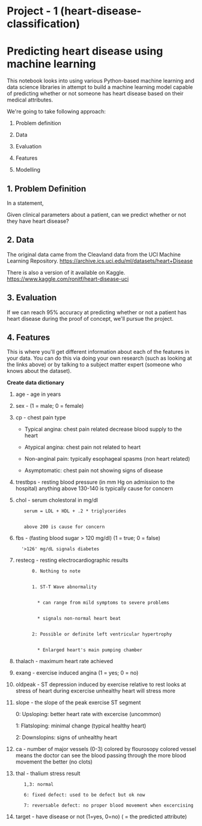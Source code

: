 # Project - 1 (heart-disease-classification)


# Predicting  heart disease using machine learning


This notebook looks into using various Python-based machine learning and data science libraries in attempt to build a machine 
learning model capable of predicting whether or not someone has heart disease based on their medical attributes.


We're going to take following approach:


1. Problem definition

2. Data

3. Evaluation

4. Features 

5. Modelling


## 1.  Problem Definition
In a statement,

Given clinical parameters about a patient, can we predict whether or not they have heart disease?


## 2. Data
The original data came from the Cleavland data from the UCI Machine Learning Repository. https://archive.ics.uci.edu/ml/datasets/heart+Disease

There is also a version of it available on Kaggle. https://www.kaggle.com/ronitf/heart-disease-uci


## 3. Evaluation
If we can reach 95% accuracy at predicting whether or not a patient has heart disease during the proof of concept, we'll pursue the project.


## 4. Features
This is where you'll get different information about each of the features in your data. You can do this via doing your own 
research (such as looking at the links above) or by talking to a subject matter expert (someone who knows about the dataset).


**Create data dictionary**

1. age - age in years

2. sex - (1 = male; 0 = female)

3. cp - chest pain type


   * Typical angina: chest pain related decrease blood supply to the heart
   

   * Atypical angina: chest pain not related to heart
   
   
   * Non-anginal pain: typically esophageal spasms (non heart related)
   
   
   * Asymptomatic: chest pain not showing signs of disease
   
   
4. trestbps - resting blood pressure (in mm Hg on admission to the hospital) anything above 130-140 is typically cause for concern


5. chol - serum cholestoral in mg/dl


          serum = LDL + HDL + .2 * triglycerides
          

          above 200 is cause for concern
          

6. fbs - (fasting blood sugar > 120 mg/dl) (1 = true; 0 = false)


         '>126' mg/dL signals diabetes
         
  
7. restecg - resting electrocardiographic results

             0. Nothing to note
             
             
             1. ST-T Wave abnormality
             
             
               * can range from mild symptoms to severe problems
               
               
               * signals non-normal heart beat
               
               
             2: Possible or definite left ventricular hypertrophy
             
             
               * Enlarged heart's main pumping chamber
               
     
8. thalach - maximum heart rate achieved


9. exang - exercise induced angina (1 = yes; 0 = no)


10. oldpeak - ST depression induced by exercise relative to rest looks at stress of heart during excercise unhealthy heart will stress more


11. slope - the slope of the peak exercise ST segment

    0: Upsloping: better heart rate with excercise (uncommon)
    
    1: Flatsloping: minimal change (typical healthy heart)
    
    2: Downslopins: signs of unhealthy heart
    
    
12. ca - number of major vessels (0-3) colored by flourosopy
         colored vessel means the doctor can see the blood passing through
         the more blood movement the better (no clots)
         
         
13. thal - thalium stress result

           1,3: normal
           
           6: fixed defect: used to be defect but ok now
           
           7: reversable defect: no proper blood movement when excercising
           
           
14. target - have disease or not (1=yes, 0=no) ( = the predicted attribute)


